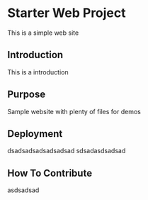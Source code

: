 # Starter Web Project

This is a simple web site

## Introduction

This is a introduction

## Purpose

Sample website with plenty of files for demos

## Deployment


dsadsadsadsadsadsad sdsadasdsadsad

## How To Contribute

asdsadsad
